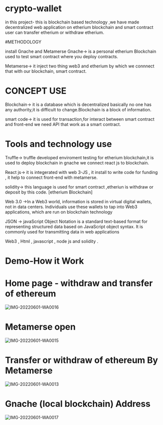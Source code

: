 # crypto-wallet
in this project- this is blockchain based technology ,we have made decentralized web application on etherium blockchain and smart contract
user can transfer etherium or withdraw etherium.

#METHODOLOGY

install Gnache and Metamerse 
Gnache-> is a personal etherium Blockchain used to test smart contract where you deploy contracts.

Metamerse-> it inject two thing web3 and etherium by which we connnect that with our blockchain, smart contract.


# CONCEPT USE
Blockchain-> it is a database which is decentralized basically no one has any authority,it is difficult to change.Blockchain is a block of information.

smart code-> it is used for transaction,for interact between smart contract and front-end we need API that work as a smart contract.

# Tools and technology use

Truffle-> truffle developed enviroment testing for etherium blockchain,it is used to deploy blockchain in gnache we connect react js to blockchain.

React js-> it is integerated with web 3-JS , it install to write code for funding , it help to connect front-end with metamerse.

solidity-> this language is used for smart contract ,etheriun is withdraw or deposit by this code. [etherium Blockchain]

Web 3.0 ->In a Web3 world, information is stored in virtual digital wallets, not in data centers. Individuals use these wallets to tap into Web3 applications, which are run on blockchain technology

JSON -> javaScript Object Notation is a standard text-based format for representing structured data based on JavaScript object syntax. It is commonly used for transmitting data in web applications 

Web3 , Html , javascript , node js and solidity .

# Demo-How it Work

# Home page - withdraw and transfer of ethereum
![IMG-20220601-WA0016](https://user-images.githubusercontent.com/77094389/171598198-24375fe3-8e53-4a82-a167-7cba2a83091d.jpg)

# Metamerse open
![IMG-20220601-WA0015](https://user-images.githubusercontent.com/77094389/171598191-dcbfe69d-7978-4f91-b45e-eea2395fd60b.jpg)

# Transfer or withdraw of ethereum By Metamerse
![IMG-20220601-WA0013](https://user-images.githubusercontent.com/77094389/171598173-52c9a99b-1879-444c-bf24-82cdc496f1a8.jpg)

# Gnache (local blockchain) Address
![IMG-20220601-WA0017](https://user-images.githubusercontent.com/77094389/171598203-e7ab5201-ba9f-4e61-a379-ccf4d9e64ac8.jpg)
